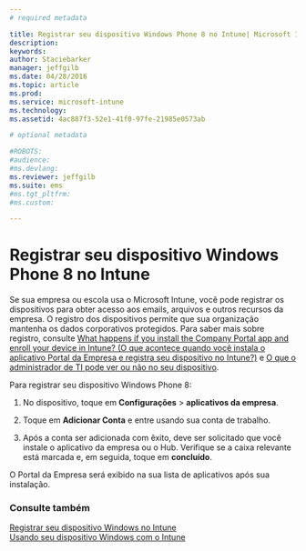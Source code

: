```yaml
---
# required metadata

title: Registrar seu dispositivo Windows Phone 8 no Intune| Microsoft Intune
description:
keywords:
author: Staciebarker
manager: jeffgilb
ms.date: 04/28/2016
ms.topic: article
ms.prod:
ms.service: microsoft-intune
ms.technology:
ms.assetid: 4ac887f3-52e1-41f0-97fe-21985e0573ab

# optional metadata

#ROBOTS:
#audience:
#ms.devlang:
ms.reviewer: jeffgilb
ms.suite: ems
#ms.tgt_pltfrm:
#ms.custom:

---
```



# Registrar seu dispositivo Windows Phone 8 no Intune

Se sua empresa ou escola usa o Microsoft Intune, você pode registrar os dispositivos para obter acesso aos emails, arquivos e outros recursos da empresa. O registro dos dispositivos permite que sua organização mantenha os dados corporativos protegidos. Para saber mais sobre registro, consulte [What happens if you install the Company Portal app and enroll your device in Intune? (O que acontece quando você instala o aplicativo Portal da Empresa e registra seu dispositivo no Intune?)](what-happens-if-you-install-the-company-portal-app-and-enroll-your-device-in-intune-windows.md) e [O que o administrador de TI pode ver ou não no seu dispositivo](what-can-your-it-administrator-see-when-you-enroll-your-device-in-intune-windows.md).

Para registrar seu dispositivo Windows Phone 8:

1.  No dispositivo, toque em **Configurações** &gt; **aplicativos da empresa**.

2.  Toque em **Adicionar Conta** e entre usando sua conta de trabalho.

3.  Após a conta ser adicionada com êxito, deve ser solicitado que você instale o aplicativo da empresa ou o Hub. Verifique se a caixa relevante está marcada e, em seguida, toque em **concluído**.

O Portal da Empresa será exibido na sua lista de aplicativos após sua instalação.

### Consulte também
[Registrar seu dispositivo Windows no Intune](enroll-your-device-in-intune-windows.md)</br>
[Usando seu dispositivo Windows com o Intune](using-your-windows-device-with-intune.md)



<!--HONumber=May16_HO1-->


